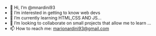 - 👋 Hi, I’m @mnardini93
- 👀 I’m interested in getting to know web devs
- 🌱 I’m currently learning HTML,CSS AND JS...
- 💞️ I’m looking to collaborate on small projects that allow me to learn  ...
- 📫 How to reach me: marionardini93@gmail.com

<!---
mnardini93/mnardini93 is a ✨ special ✨ repository because its `README.md` (this file) appears on your GitHub profile.
You can click the Preview link to take a look at your changes.
--->
